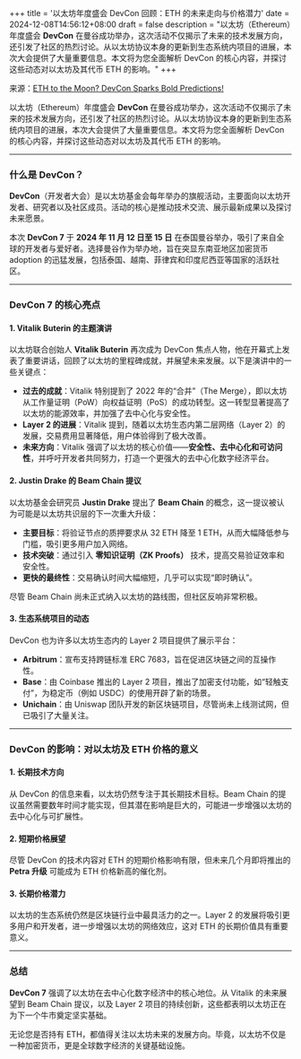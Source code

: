 +++
title = '以太坊年度盛会 DevCon 回顾：ETH 的未来走向与价格潜力'
date = 2024-12-08T14:56:12+08:00
draft = false
description = "以太坊（Ethereum）年度盛会 **DevCon** 在曼谷成功举办，这次活动不仅揭示了未来的技术发展方向，还引发了社区的热烈讨论。从以太坊协议本身的更新到生态系统内项目的进展，本次大会提供了大量重要信息。本文将为您全面解析 DevCon 的核心内容，并探讨这些动态对以太坊及其代币 ETH 的影响。"
+++

来源：[ETH to the Moon? DevCon Sparks Bold Predictions!](https://www.youtube.com/watch?v=w0lzwAOeUn4)

以太坊（Ethereum）年度盛会 **DevCon** 在曼谷成功举办，这次活动不仅揭示了未来的技术发展方向，还引发了社区的热烈讨论。从以太坊协议本身的更新到生态系统内项目的进展，本次大会提供了大量重要信息。本文将为您全面解析 DevCon 的核心内容，并探讨这些动态对以太坊及其代币 ETH 的影响。

---

### **什么是 DevCon？**

**DevCon**（开发者大会）是以太坊基金会每年举办的旗舰活动，主要面向以太坊开发者、研究者以及社区成员。活动的核心是推动技术交流、展示最新成果以及探讨未来愿景。 

本次 **DevCon 7** 于 **2024 年 11 月 12 日至 15 日** 在泰国曼谷举办，吸引了来自全球的开发者与爱好者。选择曼谷作为举办地，旨在突显东南亚地区加密货币 adoption 的迅猛发展，包括泰国、越南、菲律宾和印度尼西亚等国家的活跃社区。

---

### **DevCon 7 的核心亮点**

#### **1. Vitalik Buterin 的主题演讲**

以太坊联合创始人 **Vitalik Buterin** 再次成为 DevCon 焦点人物，他在开幕式上发表了重要讲话，回顾了以太坊的里程碑成就，并展望未来发展。以下是演讲中的一些关键点：

- **过去的成就**：Vitalik 特别提到了 2022 年的“合并”（The Merge），即以太坊从工作量证明（PoW）向权益证明（PoS）的成功转型。这一转型显著提高了以太坊的能源效率，并加强了去中心化与安全性。
- **Layer 2 的进展**：Vitalik 提到，随着以太坊生态内第二层网络（Layer 2）的发展，交易费用显著降低，用户体验得到了极大改善。
- **未来方向**：Vitalik 强调了以太坊的核心价值——**安全性、去中心化和可访问性**，并呼吁开发者共同努力，打造一个更强大的去中心化数字经济平台。

#### **2. Justin Drake 的 Beam Chain 提议**

以太坊基金会研究员 **Justin Drake** 提出了 **Beam Chain** 的概念，这一提议被认为可能是以太坊共识层的下一次重大升级：

- **主要目标**：将验证节点的质押要求从 32 ETH 降至 1 ETH，从而大幅降低参与门槛，吸引更多用户加入网络。
- **技术突破**：通过引入 **零知识证明（ZK Proofs）** 技术，提高交易验证效率和安全性。
- **更快的最终性**：交易确认时间大幅缩短，几乎可以实现“即时确认”。

尽管 Beam Chain 尚未正式纳入以太坊的路线图，但社区反响非常积极。

#### **3. 生态系统项目的动态**

DevCon 也为许多以太坊生态内的 Layer 2 项目提供了展示平台：

- **Arbitrum**：宣布支持跨链标准 ERC 7683，旨在促进区块链之间的互操作性。
- **Base**：由 Coinbase 推出的 Layer 2 项目，推出了加密支付功能，如“轻触支付”，为稳定币（例如 USDC）的使用开辟了新的场景。
- **Unichain**：由 Uniswap 团队开发的新区块链项目，尽管尚未上线测试网，但已吸引了大量关注。

---

### **DevCon 的影响：对以太坊及 ETH 价格的意义**

#### **1. 长期技术方向**
从 DevCon 的信息来看，以太坊仍然专注于其长期技术目标。Beam Chain 的提议虽然需要数年时间才能实现，但其潜在影响是巨大的，可能进一步增强以太坊的去中心化与可扩展性。

#### **2. 短期价格展望**
尽管 DevCon 的技术内容对 ETH 的短期价格影响有限，但未来几个月即将推出的 **Petra 升级** 可能成为 ETH 价格新高的催化剂。

#### **3. 长期价格潜力**
以太坊的生态系统仍然是区块链行业中最具活力的之一。Layer 2 的发展将吸引更多用户和开发者，进一步增强以太坊的网络效应，这对 ETH 的长期价值具有重要意义。

---

### **总结**

**DevCon 7** 强调了以太坊在去中心化数字经济中的核心地位。从 Vitalik 的未来展望到 Beam Chain 提议，以及 Layer 2 项目的持续创新，这些都表明以太坊正在为下一个牛市奠定坚实基础。

无论您是否持有 ETH，都值得关注以太坊未来的发展方向。毕竟，以太坊不仅是一种加密货币，更是全球数字经济的关键基础设施。


